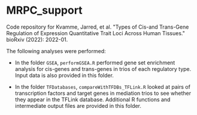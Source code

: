 # MRPC_support
Code repository for Kvamme, Jarred, et al. "Types of Cis-and Trans-Gene Regulation of Expression Quantitative Trait Loci Across Human Tissues." bioRxiv (2022): 2022-01.

The following analyses were performed:

- In the folder `GSEA`, `performGSEA.R` performed gene set enrichment analysis for cis-genes and trans-genes in trios of each regulatory type.  Input data is also provided in this folder.

- In the folder `TFDatabases`, `compareWithTFDBs_TFLink.R` looked at pairs of transcription factors and target genes in mediation trios to see whether they appear in the TFLink database.  Additional R functions and intermediate output files are provided in this folder.
